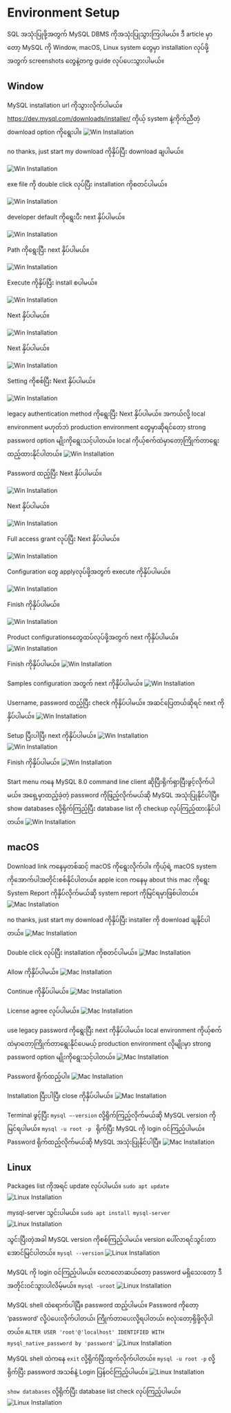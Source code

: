 # Environment Setup
SQL အသုံးပြုဖို့အတွက် MySQL DBMS ကိုအသုံးပြုသွားကြပါမယ်။ 
ဒီ article မှာတော့ MySQL ကို Window, macOS, Linux system တွေမှာ installation လုပ်ဖို့အတွက် 
screenshots တွေနဲ့တကွ guide လုပ်ပေးသွားပါမယ်။

## Window
MySQL installation url ကိုသွားလိုက်ပါမယ်။
https://dev.mysql.com/downloads/installer/
ကိုယ့် system နဲ့ကိုက်ညီတဲ့ download option ကိုရွေးပါ။
![Win Installation](https://raw.githubusercontent.com/HlaingTinHtun/SQL-101/main/assets/win/window1.png) <br/>

no thanks, just start my download ကိုနှိပ်ပြီး download ချပါမယ်။

![Win Installation](https://raw.githubusercontent.com/HlaingTinHtun/SQL-101/main/assets/win/window2.PNG) <br/>

exe file ကို double click လုပ်ပြီး installation ကိုစတင်ပါမယ်။

![Win Installation](https://raw.githubusercontent.com/HlaingTinHtun/SQL-101/main/assets/win/window3.PNG) <br/>

developer default ကိုရွေးပီး next နှိပ်ပါမယ်။

![Win Installation](https://raw.githubusercontent.com/HlaingTinHtun/SQL-101/main/assets/win/window4.png) <br/>


Path ကိုရွေးပြီး next နှိပ်ပါမယ်။

![Win Installation](https://raw.githubusercontent.com/HlaingTinHtun/SQL-101/main/assets/win/window5.png) <br/>

Execute ကိုနှိပ်ပြီး install စပါမယ်။

![Win Installation](https://raw.githubusercontent.com/HlaingTinHtun/SQL-101/main/assets/win/window6.png) <br/>

Next နှိပ်ပါမယ်။

![Win Installation](https://raw.githubusercontent.com/HlaingTinHtun/SQL-101/main/assets/win/window7.png) <br/>

Next နှိပ်ပါမယ်။

![Win Installation](https://raw.githubusercontent.com/HlaingTinHtun/SQL-101/main/assets/win/window8.png) <br/>

Setting ကိုစစ်ပြီး Next နှိပ်ပါမယ်။

![Win Installation](https://raw.githubusercontent.com/HlaingTinHtun/SQL-101/main/assets/win/window9.png) <br/>

legacy authentication method ကိုရွေးပြီး Next နှိပ်ပါမယ်။ အကယ်လို့ local environment မဟုတ်ဘဲ production environment တွေမှာဆိုရင်တော့ strong password option မျိုးကိုရွေးသင့်ပါတယ်။ local ကိုယ့်စက်ထဲမှာတော့ကြိုက်တာရွေးထည့်ထားနိုင်ပါတယ်။
![Win Installation](https://raw.githubusercontent.com/HlaingTinHtun/SQL-101/main/assets/win/window10.png) <br/>

Password ထည့်ပြီး Next နှိပ်ပါမယ်။

![Win Installation](https://raw.githubusercontent.com/HlaingTinHtun/SQL-101/main/assets/win/window11.png) <br/>

Next နှိပ်ပါမယ်။

![Win Installation](https://raw.githubusercontent.com/HlaingTinHtun/SQL-101/main/assets/win/window12.png) <br/>

Full access grant လုပ်ပြီး Next နှိပ်ပါမယ်။

![Win Installation](https://raw.githubusercontent.com/HlaingTinHtun/SQL-101/main/assets/win/window13.png) <br/>

Configuration တွေ applyလုပ်ဖို့အတွက် execute ကိုနှိပ်ပါမယ်။

![Win Installation](https://raw.githubusercontent.com/HlaingTinHtun/SQL-101/main/assets/win/window14.png) <br/>

Finish ကိုနှိပ်ပါမယ်။

![Win Installation](https://raw.githubusercontent.com/HlaingTinHtun/SQL-101/main/assets/win/window15.png) <br/>

Product configurationsတွေထပ်လုပ်ဖို့အတွက် next ကိုနှိပ်ပါမယ်။
![Win Installation](https://raw.githubusercontent.com/HlaingTinHtun/SQL-101/main/assets/win/window16.png) <br/>

Finish ကိုနှိပ်ပါမယ်။
![Win Installation](https://raw.githubusercontent.com/HlaingTinHtun/SQL-101/main/assets/win/window17.png) <br/>

Samples configuration အတွက် next ကိုနှိပ်ပါမယ်။
![Win Installation](https://raw.githubusercontent.com/HlaingTinHtun/SQL-101/main/assets/win/window18.png) <br/>

Username, password ထည့်ပြီး check ကိုနှိပ်ပါမယ်။ အဆင်ပြေတယ်ဆိုရင် next ကိုနှိပ်ပါမယ်။
![Win Installation](https://raw.githubusercontent.com/HlaingTinHtun/SQL-101/main/assets/win/window19.png) <br/>

Setup ပြီးပါပြီ၊ next ကိုနှိပ်ပါမယ်။
![Win Installation](https://raw.githubusercontent.com/HlaingTinHtun/SQL-101/main/assets/win/window20.png) <br/>
![Win Installation](https://raw.githubusercontent.com/HlaingTinHtun/SQL-101/main/assets/win/window21.png) <br/>

Finish ကိုနှိပ်ပါမယ်။
![Win Installation](https://raw.githubusercontent.com/HlaingTinHtun/SQL-101/main/assets/win/window22.png) <br/>

Start menu ကနေ MySQL 8.0 command line client ဆိုပြီးရိုက်ရှာပြီးဖွင့်လိုက်ပါမယ်။
အရှေ့မှာထည့်ခဲ့တဲ့ password ကိုဖြည့်လိုက်မယ်ဆို MySQL အသုံးပြုနိုင်ပါပြီ။
show databases လို့ရိုက်ကြည့်ပြီး database list ကို checkup လုပ်ကြည့်ထားနိုင်ပါတယ်။
![Win Installation](https://raw.githubusercontent.com/HlaingTinHtun/SQL-101/main/assets/win/window23.png) <br/>


## macOS
Download link ကနေမှတစ်ဆင့် macOS ကိုရွေးလိုက်ပါ။
ကိုယ့်ရဲ့ macOS system ကိုအောက်ပါအတိုင်းစစ်နိုင်ပါတယ်။
apple icon ကနေမှ about this mac ကိုရွေး System Report ကိုနှိပ်လိုက်မယ်ဆို system report ကိုမြင်ရမှာဖြစ်ပါတယ်။
![Mac Installation](https://raw.githubusercontent.com/HlaingTinHtun/SQL-101/main/assets/mac/mac1.png) <br/>

no thanks, just start my download ကိုနှိပ်ပြီး installer ကို download ချနိုင်ပါတယ်။
![Mac Installation](https://raw.githubusercontent.com/HlaingTinHtun/SQL-101/main/assets/mac/mac2.png) <br/>

Double click လုပ်ပြီး installation ကိုစတင်ပါမယ်။
![Mac Installation](https://raw.githubusercontent.com/HlaingTinHtun/SQL-101/main/assets/mac/mac3.png) <br/>

Allow ကိုနှိပ်ပါမယ်။
![Mac Installation](https://raw.githubusercontent.com/HlaingTinHtun/SQL-101/main/assets/mac/mac4.png) <br/>

Continue ကိုနှိပ်ပါမယ်။
![Mac Installation](https://raw.githubusercontent.com/HlaingTinHtun/SQL-101/main/assets/mac/mac5.png) <br/>

License agree လုပ်ပါမယ်။
![Mac Installation](https://raw.githubusercontent.com/HlaingTinHtun/SQL-101/main/assets/mac/mac6.png) <br/>

use legacy password ကိုရွေးပြီး next ကိုနှိပ်ပါမယ်။ local environment ကိုယ့်စက်ထဲမှာတော့ကြိုက်တာရွေးနိုင်ပေမယ့် production environment လိုမျိုးမှာ strong password option မျိုးကိုရွေးသင့်ပါတယ်။
![Mac Installation](https://raw.githubusercontent.com/HlaingTinHtun/SQL-101/main/assets/mac/mac7.png) <br/>

Password ရိုက်ထည့်ပါ။
![Mac Installation](https://raw.githubusercontent.com/HlaingTinHtun/SQL-101/main/assets/mac/mac8.png) <br/>

Installation ပြီးပါပြီ၊ close ကိုနှိပ်ပါမယ်။
![Mac Installation](https://raw.githubusercontent.com/HlaingTinHtun/SQL-101/main/assets/mac/mac9.png) <br/>

Terminal ဖွင့်ပြီး
`mysql –-version`
လို့ရိုက်ကြည့်လိုက်မယ်ဆို MySQL version ကိုမြင်ရပါမယ်။ 
`mysql -u root -p `
ရိုက်ပြီး MySQL ကို login ဝင်ကြည့်ပါမယ်။
Password ရိုက်ထည့်လိုက်မယ်ဆို MySQL အသုံးပြုနိုင်ပါပြီ။
![Mac Installation](https://raw.githubusercontent.com/HlaingTinHtun/SQL-101/main/assets/mac/mac10.png) <br/>

## Linux
Packages list ကိုအရင် update လုပ်ပါမယ်။
`sudo apt update`
![Linux Installation](https://raw.githubusercontent.com/HlaingTinHtun/SQL-101/main/assets/linux/linux1.PNG) <br/>

mysql-server သွင်းပါမယ်။
`sudo apt install mysql-server`
![Linux Installation](https://raw.githubusercontent.com/HlaingTinHtun/SQL-101/main/assets/linux/linux2.PNG) <br/>

သွင်းပြီးတဲ့အခါ MySQL version ကိုစစ်ကြည့်ပါမယ်။ version ပေါ်လာရင်သွင်းတာအောင်မြင်ပါတယ်။
`mysql --version`
![Linux Installation](https://raw.githubusercontent.com/HlaingTinHtun/SQL-101/main/assets/linux/linux3.PNG) <br/>


MySQL ကို login ဝင်ကြည့်ပါမယ်။ လောလောဆယ်တော့ password မရှိသေးတော့ ဒီအတိုင်းဝင်သွားပါလိမ့်မယ်။
`mysql -uroot`
![Linux Installation](https://raw.githubusercontent.com/HlaingTinHtun/SQL-101/main/assets/linux/linux4.PNG) <br/>

MySQL shell ထဲရောက်ပါပြီ။ password ထည့်ပါမယ်။
Password ကိုတော့ ‘password’ လို့ပဲပေးလိုက်ပါတယ်၊ ကြိုက်တာပေးလို့ရပါတယ်၊ ၈လုံးတော့ရှိဖို့လိုပါတယ်။
`ALTER USER 'root'@'localhost' IDENTIFIED WITH mysql_native_password by 'password'`
![Linux Installation](https://raw.githubusercontent.com/HlaingTinHtun/SQL-101/main/assets/linux/linux5.PNG) <br/>

MySQL shell ထဲကနေ `exit` လို့ရိုက်ပြီးထွက်လိုက်ပါတယ်။
`mysql -u root -p`
လို့ရိုက်ပြီး password အသစ်နဲ့ Login ပြန်ဝင်ကြည့်ပါမယ်။
![Linux Installation](https://raw.githubusercontent.com/HlaingTinHtun/SQL-101/main/assets/linux/linux6.PNG) <br/>

`show databases` လို့ရိုက်ပြီး database list check လုပ်ကြည့်ပါမယ်။
![Linux Installation](https://raw.githubusercontent.com/HlaingTinHtun/SQL-101/main/assets/linux/linux7.PNG) <br/>
